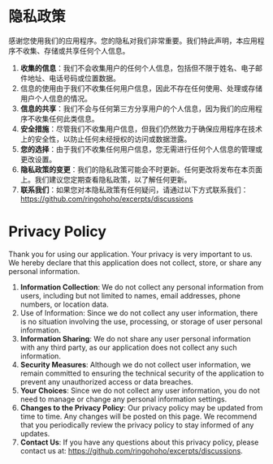 # 隐私政策

感谢您使用我们的应用程序。您的隐私对我们非常重要。我们特此声明，本应用程序不收集、存储或共享任何个人信息。

1. **收集的信息**：我们不会收集用户的任何个人信息，包括但不限于姓名、电子邮件地址、电话号码或位置数据。
2. 信息的使用由于我们不收集任何用户信息，因此不存在任何使用、处理或存储用户个人信息的情况。
3. **信息的共享**：我们不会与任何第三方分享用户的个人信息，因为我们的应用程序不收集任何此类信息。
4. **安全措施**：尽管我们不收集用户信息，但我们仍然致力于确保应用程序在技术上的安全性，以防止任何未经授权的访问或数据泄露。
5. **您的选择**：由于我们不收集任何用户信息，您无需进行任何个人信息的管理或更改设置。
6. **隐私政策的变更**：我们的隐私政策可能会不时更新。任何更改将发布在本页面上。我们建议您定期查看隐私政策，以了解任何更新。
7. **联系我们**：如果您对本隐私政策有任何疑问，请通过以下方式联系我们：https://github.com/ringohoho/excerpts/discussions

# Privacy Policy

Thank you for using our application. Your privacy is very important to us. We hereby declare that this application does not collect, store, or share any personal information.

1. **Information Collection**: We do not collect any personal information from users, including but not limited to names, email addresses, phone numbers, or location data.
2. Use of Information: Since we do not collect any user information, there is no situation involving the use, processing, or storage of user personal information.
3. **Information Sharing**: We do not share any user personal information with any third party, as our application does not collect any such information.
4. **Security Measures**: Although we do not collect user information, we remain committed to ensuring the technical security of the application to prevent any unauthorized access or data breaches.
5. **Your Choices**: Since we do not collect any user information, you do not need to manage or change any personal information settings.
6. **Changes to the Privacy Policy**: Our privacy policy may be updated from time to time. Any changes will be posted on this page. We recommend that you periodically review the privacy policy to stay informed of any updates.
7. **Contact Us**: If you have any questions about this privacy policy, please contact us at: https://github.com/ringohoho/excerpts/discussions.
